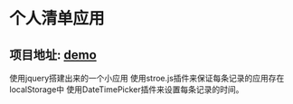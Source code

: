 # 个人清单应用

## 项目地址: [demo](http://www.lymoozzc.com/todoList/index.html)

使用jquery搭建出来的一个小应用
使用stroe.js插件来保证每条记录的应用存在localStorage中
使用DateTimePicker插件来设置每条记录的时间。
